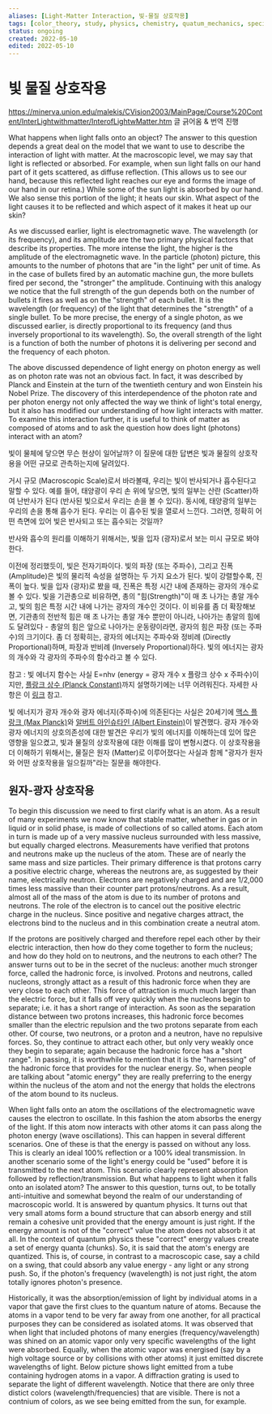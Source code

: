 ```yaml
---
aliases: [Light-Matter Interaction, 빛-물질 상호작용]
tags: [color_theory, study, physics, chemistry, quatum_mechanics, special_relativity]
status: ongoing
created: 2022-05-10
edited: 2022-05-10
---
```


# 빛 물질 상호작용
https://minerva.union.edu/malekis/CVision2003/MainPage/Course%20Content/InterLightwithmatter/InterofLightwMatter.htm 글 긁어옴 & 번역 진행

What happens when light falls onto an object? The answer to this question depends a great deal on the model that we want to use to describe the interaction of light with matter. At the macroscopic level, we may say that light is reflected or absorbed. For example, when sun light falls on our hand part of it gets scattered, as diffuse reflection. (This allows us to see our hand, because this reflected light reaches our eye and forms the image of our hand in our retina.) While some of the sun light is absorbed by our hand. We also sense this portion of the light; it heats our skin. What aspect of the light causes it to be reflected and which aspect of it makes it heat up our skin?

As we discussed earlier, light is electromagnetic wave. The wavelength (or its frequency), and its amplitude are the two primary physical factors that describe its properties. The more intense the light, the higher is the amplitude of the electromagnetic wave. In the particle (photon) picture, this amounts to the number of photons that are "in the light" per unit of time. As in the case of bullets fired by an automatic machine gun, the more bullets fired per second, the "stronger" the amplitude. Continuing with this analogy we notice that the full strength of the gun depends both on the number of bullets it fires as well as on the "strength" of each bullet. It is the wavelength (or frequency) of the light that determines the "strength" of a single bullet. To be more precise, the energy of a single photon, as we discussed earlier, is directly proportional to its frequency (and thus inversely proportional to its wavelength). So, the overall strength of the light is a function of both the number of photons it is delivering per second and the frequency of each photon.

The above discussed dependence of light energy on photon energy as well as on photon rate was not an obvious fact. In fact, it was described by Planck and Einstein at the turn of the twentieth century and won Einstein his Nobel Prize. The discovery of this interdependence of the photon rate and per photon energy not only affected the way we think of light's total energy, but it also has modified our understanding of how light interacts with matter. To examine this interaction further, it is useful to think of matter as composed of atoms and to ask the question how does light (photons) interact with an atom?

빛이 물체에 닿으면 무슨 현상이 일어날까? 이 질문에 대한 답변은 빛과 물질의 상호작용을 어떤 규모로 관측하는지에 달려있다.

거시 규모 (Macroscopic Scale)로서 바라볼때, 우리는 빛이 반사되거나 흡수된다고 말할 수 있다. 예를 들어, 태양광이 우리 손 위에 닿으면, 빛의 일부는 산란 (Scatter)하여 난반사가 된다 (반사된 빛으로서 우리는 손을 볼 수 있다). 동시에, 태양광의 일부는 우리의 손을 통해 흡수가 된다. 우리는 이 흡수된 빛을 열로서 느낀다. 그러면, 정확히 어떤 측면에 있어 빛은 반사되고 또는 흡수되는 것일까?

반사와 흡수의 원리를 이해하기 위해서는, 빛을 입자 (광자)로서 보는 미시 규모로 봐야한다.

이전에 정리했듯이, 빛은 전자기파이다. 빛의 파장 (또는 주파수), 그리고 진폭 (Amplitude)은 빛의 물리적 속성을 설명하는 두 가지 요소가 된다. 빛이 강렬할수록, 진폭이 높다. 빛을 입자 (광자)로 봤을 때, 진폭은 특정 시간 내에 존재하는 광자의 개수로 볼 수 있다. 빛을 기관총으로 비유하면, 총의 "힘(Strength)"이 매 초 나가는 총알 개수고, 빛의 힘은 특정 시간 내에 나가는 광자의 개수인 것이다. 이 비유를 좀 더 확장해보면, 기관총의 전반적 힘은 매 초 나가는 총알 개수 뿐만이 아니라, 나아가는 총알의 힘에도 달려있다 - 총알의 힘은 앞으로 나아가는 운동량이라면, 광자의 힘은 파장 (또는 주파수)의 크기이다. 좀 더 정확히는, 광자의 에너지는 주파수와 정비례 (Directly Proportional)하며, 파장과 반비례 (Inversely Proportional)하다. 빛의 에너지는 광자의 개수와 각 광자의 주파수의 함수라고 볼 수 있다.

참고 : 빛 에너지 함수는 사실 E=nhv (energy = 광자 개수 x 플랑크 상수 x 주파수)이지만, [플랑크 상수 (Planck Constant)](https://en.wikipedia.org/wiki/Planck_constant)까지 설명하기에는 너무 어려워진다. 자세한 사항은 이 [링크](https://chem.libretexts.org/Bookshelves/Physical_and_Theoretical_Chemistry_Textbook_Maps/Supplemental_Modules_(Physical_and_Theoretical_Chemistry)/Quantum_Mechanics/02._Fundamental_Concepts_of_Quantum_Mechanics/Wave-Particle_Duality) 참고.

빛 에너지가 광자 개수와 광자 에너지(주파수)에 의존된다는 사실은 20세기에 [맥스 플랑크 (Max Planck)](https://en.wikipedia.org/wiki/Max_Planck)와 [알버트 아인슈타인 (Albert Einstein)](https://en.wikipedia.org/wiki/Albert_Einstein)이 발견했다. 광자 개수와 광자 에너지의 상호의존성에 대한 발견은 우리가 빛의 에너지를 이해하는데 있어 많은 영향을 일으켰고, 빛과 물질의 상호작용에 대한 이해를 많이 변형시켰다. 이 상호작용을 더 이해하기 위해서는, 물질은 원자 (Matter)로 이루어졌다는 사실과 함께 "광자가 원자와 어떤 상호작용을 일으킬까"라는 질문을 해야한다.

## 원자-광자 상호작용
To begin this discussion we need to first clarify what is an atom. As a result of many experiments we now know that stable matter, whether in gas or in liquid or in solid phase, is made of collections of so called atoms. Each atom in turn is made up of a very massive nucleus surrounded with less massive, but equally charged electrons. Measurements have verified that protons and neutrons make up the nucleus of the atom. These are of nearly the same mass and size particles. Their primary difference is that protons carry a positive electric charge, whereas the neutrons are, as suggested by their name, electrically neutron. Electrons are negatively charged and are 1/2,000 times less massive than their counter part protons/neutrons. As a result, almost all of the mass of the atom is due to its number of protons and neutrons. The role of the electron is to cancel out the positive electric charge in the nucleus. Since positive and negative charges attract, the electrons bind to the nucleus and in this combination create a neutral atom.

If the protons are positively charged and therefore repel each other by their electric interaction, then how do they come together to form the nucleus; and how do they hold on to neutrons, and the neutrons to each other? The answer turns out to be in the secret of the nucleus: another much stronger force, called the hadronic force, is involved. Protons and neutrons, called nucleons, strongly attact as a result of this hadronic force when they are very close to each other. This force of attraction is much much larger than the electric force, but it falls off very quickly when the nucleons begin to separate; i.e. it has a short range of interaction. As soon as the separation distance between two protons increases, this hadronic force becomes smaller than the electric repulsion and the two protons separate from each other. Of course, two neutrons, or a proton and a neutron, have no repulsive forces. So, they continue to attract each other, but only very weakly once they begin to separate; again because the hadronic force has a "short range". In passing, it is worthwhile to mention that it is the "harnessing" of the hadronic force that provides for the nuclear energy. So, when people are talking about "atomic energy" they are really preferring to the energy within the nucleus of the atom and not the energy that holds the electrons of the atom bound to its nucleus.

When light falls onto an atom the oscillations of the electromagnetic wave causes the electron to oscillate. In this fashion the atom absorbs the energy of the light. If this atom now interacts with other atoms it can pass along the photon energy (wave oscillations). This can happen in several different scenarios. One of these is that the energy is passed on without any loss. This is clearly an ideal 100% reflection or a 100% ideal transmission. In another scenario some of the light's energy could be "used" before it is transmitted to the next atom. This scenario clearly represent absorption followed by reflection/transmission. But what happens to light when it falls onto an isolated atom? The answer to this question, turns out, to be totally anti-intuitive and somewhat beyond the realm of our understanding of macroscopic world. It is answered by quantum physics. It turns out that very small atoms form a bound structure that can absorb energy and still remain a cohesive unit provided that the energy amount is just right. If the energy amount is not of the "correct" value the atom does not absorb it at all. In the context of quantum physics these "correct" energy values create a set of energy quanta (chunks). So, it is said that the atom's energy are quantized. This is, of course, in contrast to a macroscopic case, say a child on a swing, that could absorb any value energy - any light or any strong push. So, if the photon's frequency (wavelength) is not just right, the atom totally ignores photon's presence.

Historically, it was the absorption/emission of light by individual atoms in a vapor that gave the first clues to the quantum nature of atoms. Because the atoms in a vapor tend to be very far away from one another, for all practical purposes they can be considered as isolated atoms. It was observed that when light that included photons of many energies (frequency/wavelength) was shined on an atomic vapor only very specific wavelengths of the light were absorbed. Equally, when the atomic vapor was energised (say by a high voltage source or by collisions with other atoms) it just emitted discrete wavelengths of light. Below picture shows light emitted from a tube containing hydrogen atoms in a vapor. A diffraction grating is used to separate the light of different wavelength. Notice that there are only three distict colors (wavelength/frequencies) that are visible. There is not a contnium of colors, as we see being emitted from the sun, for example.

